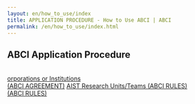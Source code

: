 ```yaml
---
layout: en/how_to_use/index
title: APPLICATION PROCEDURE - How to Use ABCI | ABCI
permalink: /en/how_to_use/index.html
---
```


<h2 class="h2">ABCI Application Procedure</h2>
<br />

<div class="cf">
<a href="./custom.html" class="box_menu2">orporations or Institutions<br /> (ABCI AGREEMENT)</a>
<a href="./member.html" class="box_menu2">AIST Research Units/Teams (ABCI RULES)<br /> (ABCI RULES)</a>
</div>
